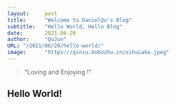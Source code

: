```yaml
---
layout:     post 
title:      "Welcome to DanielQu's Blog"
subtitle:   "Hello World, Hello Blog"
date:       2021-06-20
author:     "QuJun"
URL: "/2021/06/20/hello-world/"
image:      "https://qiniu.bobozhu.cn/xihuLake.jpeg"
---
```


> “Loving and Enjoying !”


## Hello World!
